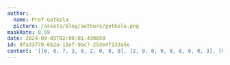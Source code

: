 ```yaml
---
author:
  name: Prof Gotkola
  picture: /assets/blog/authors/gotkola.png
maskRate: 0.59
date: 2024-09-05T02:00:01.430050
id: 8fa33778-6b2a-11ef-9ac7-253e4f133a5e
content: '[[0, 0, 7, 3, 0, 2, 0, 8, 0], [2, 0, 0, 9, 0, 8, 0, 0, 3], [0, 0, 0, 1, 7, 0, 0, 2, 5], [7, 0, 0, 6, 0, 0, 2, 0, 0], [1, 0, 0, 7, 3, 0, 0, 9, 0], [0, 4, 6, 0, 1, 0, 5, 3, 0], [0, 0, 8, 5, 0, 0, 0, 4, 0], [5, 0, 2, 0, 0, 0, 0, 0, 8], [6, 0, 4, 0, 0, 7, 3, 0, 0]]'
---
```

